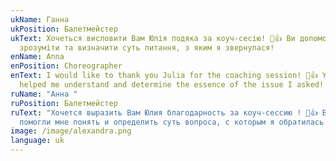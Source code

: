 ```yaml
---
ukName: Ганна
ukPosition: Балетмейстер
ukText: Хочеться висловити Вам Юлія подяка за коуч-сесію! 👏👍 Ви допомогли мені
  зрозуміти та визначити суть питання, з яким я звернулася!
enName: Anna
enPosition: Choreographer
enText: I would like to thank you Julia for the coaching session! 👏👍 You
  helped me understand and determine the essence of the issue I asked!
ruName: "Анна "
ruPosition: Балетмейстер
ruText: "Хочется выразить Вам Юлия благодарность за коуч-сессию ! 👏👍 Вы
  помогли мне понять и определить суть вопроса, с которым я обратилась! "
image: /image/alexandra.png
language: uk
---
```

